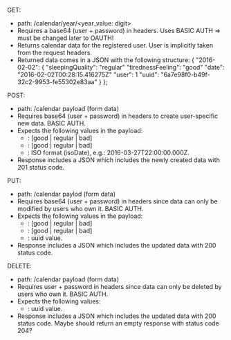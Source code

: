 
GET:
- path: /calendar/year/<year_value: digit>
- Requires a base64 (user + password) in headers. Uses BASIC AUTH => must be changed later to OAUTH! 
- Returns calendar data for the registered user. User is implicitly taken from the request headers. 
- Returned data comes in a JSON with the following structure:
	{
	"2016-02-02": {
		"sleepingQuality": "regular"
		"tirednessFeeling": "good"
		"date": "2016-02-02T00:28:15.416275Z"
		"user": 1
		"uuid": "6a7e98f0-b49f-32c2-9953-fe55302e83aa"
		}
	};  


POST:
- path: /calendar payload (form data)
- Requires base64 (user + password) in headers to create user-specific new data. BASIC AUTH. 
- Expects the following values in the payload:
	- <tirednessFeeling>: [good | regular | bad]
	- <sleepingQuality>: [good | regular | bad]
	- <date>: ISO format (isoDate), e.g.: 2016-03-27T22:00:00.000Z. 
- Response includes a JSON which includes the newly created data with 201 status code. 


PUT:
- path: /calendar paylod (form data)
- Requires base64 (user + password) in headers since data can only be modified by users who own it. BASIC AUTH. 
- Expects the following values in the payload:
	- <tirednessFeeling>: [good | regular | bad]
	- <sleepingQuality>: [good | regular | bad]
	- <uuid>: uuid value. 
- Response includes a JSON which includes the updated data with 200 status code. 


DELETE:
- path: /calendar payload (form data)
- Requires user + password in headers since data can only be deleted by users who own it. BASIC AUTH. 
- Expects the following values:
	- <uuid>: uuid value. 
- Response includes a JSON which includes the updated data with 200 status code. Maybe should return an empty response with status code 204? 
